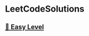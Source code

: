 # LeetCodeSolutions

## [🌱 Easy Level](https://github.com/gazwannagm/LeetCodeSolutions/tree/main/EntryLevel)



